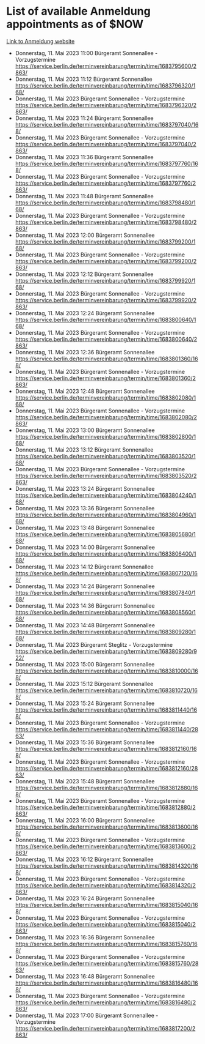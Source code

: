 # List of available Anmeldung appointments as of $NOW
[Link to Anmeldung website](https://service.berlin.de/terminvereinbarung/termin/tag.php?termin=1&anliegen[]=120686&dienstleisterlist=122210,122217,327316,122219,327312,122227,327314,122231,327346,122243,327348,122254,122252,329742,122260,329745,122262,329748,122271,327278,122273,327274,122277,327276,330436,122280,327294,122282,327290,122284,327292,122291,327270,122285,327266,122286,327264,122296,327268,150230,329760,122297,327286,122294,327284,122312,329763,122314,329775,122304,327330,122311,327334,122309,327332,317869,122281,327352,122279,329772,122283,122276,327324,122274,327326,122267,329766,122246,327318,122251,327320,122257,327322,122208,327298,122226,327300&herkunft=http%3A%2F%2Fservice.berlin.de%2Fdienstleistung%2F120686%2F)
- Donnerstag, 11. Mai 2023 11:00 Bürgeramt Sonnenallee - Vorzugstermine https://service.berlin.de/terminvereinbarung/termin/time/1683795600/2863/
- Donnerstag, 11. Mai 2023 11:12 Bürgeramt Sonnenallee https://service.berlin.de/terminvereinbarung/termin/time/1683796320/168/
- Donnerstag, 11. Mai 2023  Bürgeramt Sonnenallee - Vorzugstermine https://service.berlin.de/terminvereinbarung/termin/time/1683796320/2863/
- Donnerstag, 11. Mai 2023 11:24 Bürgeramt Sonnenallee https://service.berlin.de/terminvereinbarung/termin/time/1683797040/168/
- Donnerstag, 11. Mai 2023  Bürgeramt Sonnenallee - Vorzugstermine https://service.berlin.de/terminvereinbarung/termin/time/1683797040/2863/
- Donnerstag, 11. Mai 2023 11:36 Bürgeramt Sonnenallee https://service.berlin.de/terminvereinbarung/termin/time/1683797760/168/
- Donnerstag, 11. Mai 2023  Bürgeramt Sonnenallee - Vorzugstermine https://service.berlin.de/terminvereinbarung/termin/time/1683797760/2863/
- Donnerstag, 11. Mai 2023 11:48 Bürgeramt Sonnenallee https://service.berlin.de/terminvereinbarung/termin/time/1683798480/168/
- Donnerstag, 11. Mai 2023  Bürgeramt Sonnenallee - Vorzugstermine https://service.berlin.de/terminvereinbarung/termin/time/1683798480/2863/
- Donnerstag, 11. Mai 2023 12:00 Bürgeramt Sonnenallee https://service.berlin.de/terminvereinbarung/termin/time/1683799200/168/
- Donnerstag, 11. Mai 2023  Bürgeramt Sonnenallee - Vorzugstermine https://service.berlin.de/terminvereinbarung/termin/time/1683799200/2863/
- Donnerstag, 11. Mai 2023 12:12 Bürgeramt Sonnenallee https://service.berlin.de/terminvereinbarung/termin/time/1683799920/168/
- Donnerstag, 11. Mai 2023  Bürgeramt Sonnenallee - Vorzugstermine https://service.berlin.de/terminvereinbarung/termin/time/1683799920/2863/
- Donnerstag, 11. Mai 2023 12:24 Bürgeramt Sonnenallee https://service.berlin.de/terminvereinbarung/termin/time/1683800640/168/
- Donnerstag, 11. Mai 2023  Bürgeramt Sonnenallee - Vorzugstermine https://service.berlin.de/terminvereinbarung/termin/time/1683800640/2863/
- Donnerstag, 11. Mai 2023 12:36 Bürgeramt Sonnenallee https://service.berlin.de/terminvereinbarung/termin/time/1683801360/168/
- Donnerstag, 11. Mai 2023  Bürgeramt Sonnenallee - Vorzugstermine https://service.berlin.de/terminvereinbarung/termin/time/1683801360/2863/
- Donnerstag, 11. Mai 2023 12:48 Bürgeramt Sonnenallee https://service.berlin.de/terminvereinbarung/termin/time/1683802080/168/
- Donnerstag, 11. Mai 2023  Bürgeramt Sonnenallee - Vorzugstermine https://service.berlin.de/terminvereinbarung/termin/time/1683802080/2863/
- Donnerstag, 11. Mai 2023 13:00 Bürgeramt Sonnenallee https://service.berlin.de/terminvereinbarung/termin/time/1683802800/168/
- Donnerstag, 11. Mai 2023 13:12 Bürgeramt Sonnenallee https://service.berlin.de/terminvereinbarung/termin/time/1683803520/168/
- Donnerstag, 11. Mai 2023  Bürgeramt Sonnenallee - Vorzugstermine https://service.berlin.de/terminvereinbarung/termin/time/1683803520/2863/
- Donnerstag, 11. Mai 2023 13:24 Bürgeramt Sonnenallee https://service.berlin.de/terminvereinbarung/termin/time/1683804240/168/
- Donnerstag, 11. Mai 2023 13:36 Bürgeramt Sonnenallee https://service.berlin.de/terminvereinbarung/termin/time/1683804960/168/
- Donnerstag, 11. Mai 2023 13:48 Bürgeramt Sonnenallee https://service.berlin.de/terminvereinbarung/termin/time/1683805680/168/
- Donnerstag, 11. Mai 2023 14:00 Bürgeramt Sonnenallee https://service.berlin.de/terminvereinbarung/termin/time/1683806400/168/
- Donnerstag, 11. Mai 2023 14:12 Bürgeramt Sonnenallee https://service.berlin.de/terminvereinbarung/termin/time/1683807120/168/
- Donnerstag, 11. Mai 2023 14:24 Bürgeramt Sonnenallee https://service.berlin.de/terminvereinbarung/termin/time/1683807840/168/
- Donnerstag, 11. Mai 2023 14:36 Bürgeramt Sonnenallee https://service.berlin.de/terminvereinbarung/termin/time/1683808560/168/
- Donnerstag, 11. Mai 2023 14:48 Bürgeramt Sonnenallee https://service.berlin.de/terminvereinbarung/termin/time/1683809280/168/
- Donnerstag, 11. Mai 2023  Bürgeramt Steglitz - Vorzugstermine https://service.berlin.de/terminvereinbarung/termin/time/1683809280/922/
- Donnerstag, 11. Mai 2023 15:00 Bürgeramt Sonnenallee https://service.berlin.de/terminvereinbarung/termin/time/1683810000/168/
- Donnerstag, 11. Mai 2023 15:12 Bürgeramt Sonnenallee https://service.berlin.de/terminvereinbarung/termin/time/1683810720/168/
- Donnerstag, 11. Mai 2023 15:24 Bürgeramt Sonnenallee https://service.berlin.de/terminvereinbarung/termin/time/1683811440/168/
- Donnerstag, 11. Mai 2023  Bürgeramt Sonnenallee - Vorzugstermine https://service.berlin.de/terminvereinbarung/termin/time/1683811440/2863/
- Donnerstag, 11. Mai 2023 15:36 Bürgeramt Sonnenallee https://service.berlin.de/terminvereinbarung/termin/time/1683812160/168/
- Donnerstag, 11. Mai 2023  Bürgeramt Sonnenallee - Vorzugstermine https://service.berlin.de/terminvereinbarung/termin/time/1683812160/2863/
- Donnerstag, 11. Mai 2023 15:48 Bürgeramt Sonnenallee https://service.berlin.de/terminvereinbarung/termin/time/1683812880/168/
- Donnerstag, 11. Mai 2023  Bürgeramt Sonnenallee - Vorzugstermine https://service.berlin.de/terminvereinbarung/termin/time/1683812880/2863/
- Donnerstag, 11. Mai 2023 16:00 Bürgeramt Sonnenallee https://service.berlin.de/terminvereinbarung/termin/time/1683813600/168/
- Donnerstag, 11. Mai 2023  Bürgeramt Sonnenallee - Vorzugstermine https://service.berlin.de/terminvereinbarung/termin/time/1683813600/2863/
- Donnerstag, 11. Mai 2023 16:12 Bürgeramt Sonnenallee https://service.berlin.de/terminvereinbarung/termin/time/1683814320/168/
- Donnerstag, 11. Mai 2023  Bürgeramt Sonnenallee - Vorzugstermine https://service.berlin.de/terminvereinbarung/termin/time/1683814320/2863/
- Donnerstag, 11. Mai 2023 16:24 Bürgeramt Sonnenallee https://service.berlin.de/terminvereinbarung/termin/time/1683815040/168/
- Donnerstag, 11. Mai 2023  Bürgeramt Sonnenallee - Vorzugstermine https://service.berlin.de/terminvereinbarung/termin/time/1683815040/2863/
- Donnerstag, 11. Mai 2023 16:36 Bürgeramt Sonnenallee https://service.berlin.de/terminvereinbarung/termin/time/1683815760/168/
- Donnerstag, 11. Mai 2023  Bürgeramt Sonnenallee - Vorzugstermine https://service.berlin.de/terminvereinbarung/termin/time/1683815760/2863/
- Donnerstag, 11. Mai 2023 16:48 Bürgeramt Sonnenallee https://service.berlin.de/terminvereinbarung/termin/time/1683816480/168/
- Donnerstag, 11. Mai 2023  Bürgeramt Sonnenallee - Vorzugstermine https://service.berlin.de/terminvereinbarung/termin/time/1683816480/2863/
- Donnerstag, 11. Mai 2023 17:00 Bürgeramt Sonnenallee - Vorzugstermine https://service.berlin.de/terminvereinbarung/termin/time/1683817200/2863/
